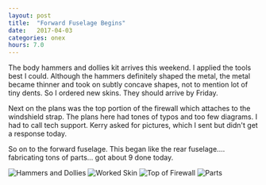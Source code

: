 ```yaml
---
layout: post
title:  "Forward Fuselage Begins"
date:   2017-04-03 
categories: onex
hours: 7.0
---
```


The body hammers and dollies kit arrives this weekend.  I applied the tools best I could.  Although the hammers definitely shaped the metal, the metal became thinner and took on subtly concave shapes, not to mention lot of tiny dents.  So I ordered new skins. They should arrive by Friday.

Next on the plans was the top portion of the firewall which attaches to the windshield strap.  The plans here had tones of typos and too few diagrams.  I had to call tech support.  Kerry asked for pictures, which I sent but didn't get a response today.
 
So on to the forward fuselage.  This began like the rear fuselage.... fabricating tons of parts... got about 9 done today. 

![Hammers and Dollies](/onex/img/2017-04-03/1.jpg)
![Worked Skin](/onex/img/2017-04-03/2.jpg)
![Top of Firewall](/onex/img/2017-04-03/3.jpg)
![Parts](/onex/img/2017-04-03/4.jpg)
